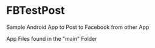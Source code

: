 # FBTestPost
Sample Android App to Post to Facebook from other App

App Files found in the "main" Folder

